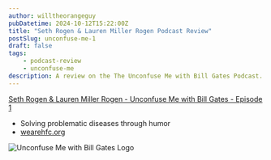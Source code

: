 ```yaml
---
author: willtheorangeguy
pubDatetime: 2024-10-12T15:22:00Z
title: "Seth Rogen & Lauren Miller Rogen Podcast Review"
postSlug: unconfuse-me-1
draft: false
tags:
    - podcast-review
    - unconfuse-me
description: A review on the The Unconfuse Me with Bill Gates Podcast.
---
```


[Seth Rogen & Lauren Miller Rogen - Unconfuse Me with Bill Gates - Episode 1](https://www.gatesnotes.com/Podcast#:~:text=Seth%20Rogen%20%26%20Lauren%20Miller%20Rogen)

- Solving problematic diseases through humor
- [wearehfc.org](wearehfc.org)

![Unconfuse Me with Bill Gates Logo](https://is1-ssl.mzstatic.com/image/thumb/Podcasts116/v4/cb/35/76/cb357676-ac2b-cd5a-5724-6ba92cb4b350/mza_5160750265349196509.png/300x300bb.webp)
